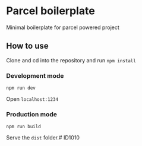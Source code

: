 # Parcel boilerplate

Minimal boilerplate for parcel powered project

## How to use

Clone and cd into the repository and run `npm install`

### Development mode

```npm run dev```

Open `localhost:1234`

### Production mode

```npm run build```

Serve the `dist` folder.# ID1010
